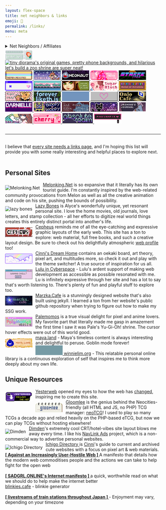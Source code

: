 ```yaml
---
layout: flex-space
title: net neighbors & links
emoji: 🔗
permalink: /links/
menu: meta
---
```


<details>
    <summary>
        Net Neighbors / Affiliates
        <div class="imgwall" style="margin-top: 5px;">
            <a target="_blank" href="https://pastelhello.com/">
                <img src="/graphics/linkout/pastelhell.gif" title="Pastel Hell and I are full of the same early web pixel site nostalgia. Robyn's lovingly curated Neopets resources, pixel clique memberships, and original pixel art are a true delight." align="left">
            </a>
            <a target="_blank" href="https://tinydiorama.neocities.org/">
                <img src="https://tinydiorama.com/images/tinydiorama-button.gif" title="tiny diorama's original games, pretty phone backgrounds, and hilarious let's build a zoo shrine are super neat!">
            </a>
            <a target="_blank" href="https://themby.neocities.org/">
                <img src="/graphics/linkout/themby.png" title="Themby is run by Louie, a fellow postcard and D&D enthusiast. Check out their pleasing and chill site!">
            </a>
            <a target="_blank" href="https://artwork.neocities.org/">
                <img src="/graphics/linkout/artworkbuttonbambi.gif" title="Artwork has a lot of pixels, graphics, shrines, and art for you to enjoy. They are also a member of my pixel club!">
            </a>
            <a target="_blank" href="https://neonaut.neocities.org">
                <img src="/graphics/linkout/neonaut.png" title="Neonaut">
            </a>
            <a target="_blank" href="https://hillhouse.neocities.org/">
                <img src="/graphics/linkout/hillhouse.png" title="Hillhouse">
            </a>
            <a target="_blank" href="https://starfighter.neocities.org/">
                <img src="/graphics/linkout/starfighter.gif" title="Starfighter">
            </a>
            <a target="_blank" href="https://nenrikido.neocities.org/">
                <img src="/graphics/linkout/nenrikido.gif" title="nenrikido">
            </a>
            <a target="_blank" href="https://www.thefrugalgamer.net/">
                <img src="/graphics/linkout/frugalgamer_button4.png" title="The Frugal Gamer contains a dollmaker, original music, game logs, web material, photoshop brushes, and more.">
            </a>
            <a target="_blank" href="https://www.lovetiny.art/">
                <img src="/graphics/linkout/lovetiny.png" title="lovetiny pixels">
            </a>
            <a target="_blank" href="https://sugarblush.neocities.org/">
                <img src="/graphics/linkout/sugarblush.png" title="SugarBlush">
            </a>
            <a target="_blank" href="https://xandra.cc/">
                <img src="/graphics/linkout/xandra.png" title="Museum of Alexandra">
            </a>
            <a target="_blank" href="https://bisuko.neocities.org/">
                <img src="/graphics/linkout/tigercarnival.png" title="Tiger Carnival">
            </a>
            <a target="_blank" href="https://foreverliketh.is/" title="foreverliketh.is">
                <img src="/graphics/linkout/foreverliketh.is.png">
            </a>
            <a target="_blank" href="https://cobyzaby.neocities.org/" title="cobyzaby">
                <svg class="missing-button" width="88" height="31" style="fill: #7294bd; border-color:#92b3dd;">
                    <rect width="88" height="31"></rect>
                    <text class="buttontext" x="42px" y="16px">cobyzaby</text>
                </svg>
            </a>
            <a target="_blank" href="https://daintyeco.neocities.org/" title="daintyeco">
                <img src="/graphics/linkout/daintyeco.gif">
            </a>
            <a target="_blank" href="https://onio.cafe/" title="Onio Café - a truly delightful personal site with a focus on community chat. Don't miss Onio's interesting and well-written thought posts!">
                <img src="/graphics/linkout/oniocafe.gif">
            </a>
            <a target="_blank" href="https://darnielle.me/" title="darnielle.me">
                <img src="/graphics/linkout/darnielle.gif">
            </a>
            <a target="_blank" href="https://bloopywoopy.neocities.org/" title="bloopywoopy">
                <img src="/graphics/linkout/bloopywoopy-button.gif">
            </a>
            <a target="_blank" href="https://ashtreelane.neocities.org/" title="ash tree lane">
                <img src="/graphics/linkout/ashtreelane.gif">
            </a>
            <a target="_blank" href="https://doqmeat.neocities.org/" title="doqmeat">
                <img src="/graphics/linkout/doqmeat.png">
            </a>
            <a target="_blank" href="https://jasm1nii.neocities.org/" title="jasmine's journal">
                <img src="/graphics/linkout/jasmines-journal-button.png">
            </a>
            <a target="_blank" href="https://sakana.neocities.org/" title="sakana">
                <img src="/graphics/linkout/sakana.png">
            </a>
            <a target="_blank" href="https://cherrywaves.neocities.org">
                <img src="/graphics/linkout/cherrywaves.gif" title="cherry waves">
            </a>
            <a target="_blank" href="https://theabsoluterealm.com/">
                <img src="/graphics/linkout/theabsolutelrealm.gif" title="the absolute realm">
            </a>
            <a target="_blank" href="https://pinkvampyr.leprd.space/">
                <img src="/graphics/linkout/pinkvampyr.gif" title="pinkvampyr">
            </a>
        </div>
    </summary>
    <center>
        <text style="font-size: 80%;">If you've linked to my site, let me know so I can add your link here. Feel free to use the buttons on my homepage, but please download and host them yourself.</text>
    </center>
</details>
<br>
<hr>
<br>
I believe that <a target="_blank" href="https://thoughts.melonking.net/thoughts/every-site-needs-a-links-page-why-linking-matters">every site needs a links page</a>, and I'm hoping this list will provide you with some really interesting and helpful places to explore next.
<br>
<br>
<h2>Personal Sites</h2>  
<a target="_blank" href="https://melonking.net">
    <img src="https://melonking.net/images/badges/MELON-BADGE-2.GIF" title="Melonking.Net" align="left" style="margin: 10px 10px 0 0;">Melonking.Net</a> is so expansive that it literally has its own tourist guide. I'm constantly inspired by the web-related community provocations from Melon as well as all the creative animation and code on his site, pushing the bounds of possibility.  
<br>
<a target="_blank" href="https://lazybones.neocities.org/">
    <img src="https://lazybones.neocities.org/IMAGES/lazybonesicon3.png" title="lazy bones" align="left" style="margin: 10px 10px 0 0;"/>
Lazy Bones</a> is Alyce's wonderfully unique, yet resonant personal site. I love the home movies, old journals, love letters, and stamp collection - all her efforts to digitize real world things creates this entirely distinct portal into another's life.  
<br>
<a target="_blank" href="http://cepheus.xyz">
    <img src="/graphics/linkout/cepheus.gif" title="cepheus" align="left" style="margin: 10px 10px 0 0;">
    Cepheus</a> reminds me of all the eye-catching and expressive graphic layouts of the early web. This site has a ton to explore: web material, full free books, and such a creative layout design. Be sure to check out his delightfully atmospheric <a target="_blank" href="https://cepheus.neocities.org/p/">web profile</a> too!  
<br>
<a target="_blank" href="https://cinni.net/">
    <img src="/graphics/linkout/cinni_angelbutton3.gif" title="cinni net" align="left" style="margin: 10px 10px 0 0;"/>
Cinni's Dream Home</a> contains an oekaki board, art theory, pixel art, and multitudes more, so check it out and play with the theme switcher! A true source of inspiration for us all.  
<br>
<a target="_blank" href="https://lu.tiny-universes.net/index2.html">
    <img src="/graphics/linkout/lu.tinyuniverse.gif" title="Lulu in Cyberspace" align="left" style="margin: 10px 10px 0 0;">
    Lulu in Cyberspace</a> - Lulu's ardent support of making web development as accessible as possible resonated with me. Lu is infinitely expressive through her site and has a lot to say that's worth listening to. There's plenty of fun and playful stuff to explore too.  
<br>
<a target="_blank" href="https://marzka.cafe/">
    <img src="/graphics/linkout/marzka_cafe_88x31.png"  title="Marzka.Cafe" align="left" style="margin: 10px 10px 0 0;">Marzka.Cafe</a> is a stunningly designed website that's also built using jekyll. I learned a ton from her website's public github repository when trying to figure out how to make my SSG work.  
<br>
<a target="_blank" href="https://palemomos.neocities.org/">
    <img src="/graphics/linkout/palemomos.gif" title="Palemomos" align="left" style="margin: 10px 10px 0 0;">
    Palemomos</a> is a true visual delight for pixel and anime lovers. My favorite part that literally made me gasp in amazement the first time I saw it was Pale's Yu-Gi-Oh! shrine. The cursor hover effects were out of this world good.
<br>
<a target="_blank" href="https://maya.land/">
    <img src="/graphics/linkout/mayaland.png" title="maya.land" align="left" style="margin: 10px 10px 0 0;">
    maya.land</a> - Maya's timeless content is always interesting and delightful to peruse. Goblin mode forever!  
<br>
    <a target="_blank" href="https://winnielim.org/" title="cobyzaby">
        <svg class="missing-button" width="88" height="31" style="fill: #769ba5; border-color:#a4c5ce;">
            <rect width="88" height="31"></rect>
            <text class="buttontext" x="42px" y="16px">Winnie Lim</text>
        </svg>
    winnielim.org</a> - This relatable personal online library is a continuous exploration of self that inspires me to think more deeply about my own life.  
<br>
<h2>Unique Resources</h2>
<a target="_blank" href="https://yesterweb.org/">
    <img src="/graphics/linkout/yesterweb.png" title="Yesterweb" align="left" style="margin: 10px 10px 0 0;">Yesterweb</a> opened my eyes to how the web has <a target="_blank" href="https://yesterweb.org/manifesto/">changed</a>, inspiring me to create this site.  
<br>
<a target="_blank" href="https://gloomlee.neocities.org/">
    <img src="/graphics/linkout/gloomlee-button.png" title="Gloomlee" align="left" style="margin: 10px 10px 0 0;">
Gloomlee</a> is the genius behind the Neocities-friendly (all HTML and JS, no PHP) TCG manager: <a target="_blank" href="https://gloomlee.neocities.org/neotcg/neotcg.html">neoTCG</a>! I used to play so many TCGs a decade ago and relied heavily on the PHP-based eTCG, but now we can play TCGs without hosting elsewhere!  
<br>
<a target="_blank" href="https://dimden.dev/">
    <img src="https://dimden.dev/services/images/88x31.gif" title="Dimden" align="left" style="margin: 10px 10px 0 0;">Dimden</a>'s extremely cool CRT/hotel-vibes site layout blows me away every time. I like his <a target="_blank" href="https://dimden.dev/navlinkads/">NavLink Ads</a> project, which is a non-commercial way to advertise personal websites.  
<br>
<a target="_blank" href="https://cinni.net/directory/">
    <img src="https://cinni.net/directory/img/88x31.png" title="Ichigo Directory" align="left" style="margin: 10px 10px 0 0;"> Ichigo Directory
</a> is <a target="_blank" href="https://cinni.net/">Cinni</a>'s guide to current and archived cute websites with a focus on pixel art & web materials.  
<br>
<b>
    <a target="_blank" href="https://neustadt.fr/essays/against-a-user-hostile-web/">
        [ Against an Increasingly User-Hostile Web ]
    </a>
</b>
 A manifesto that details how the modern web commoditises people and the actions we can take to help fight for the open web
<br>
<br>
<b>
    <a target="_blank" href="https://sadgrl.online/cyberspace/internet-manifesto.html">
        [ SADGRL.ONLINE's Internet manifesto ]
    </a>
</b> a quick, worthwhile read on what we should do to help make the internet better
<br>
    <a target="_blank" href="https://blinkies.cafe/">blinkies.cafe</a> - blinkie generator
<br>
<br>
<b>
    <a target="_blank" href="https://trainstream.github.io/streams/">
         [ livestreams of train stations throughout Japan ]
    </a>
</b>  - Enjoyment may vary, depending on your timezone
